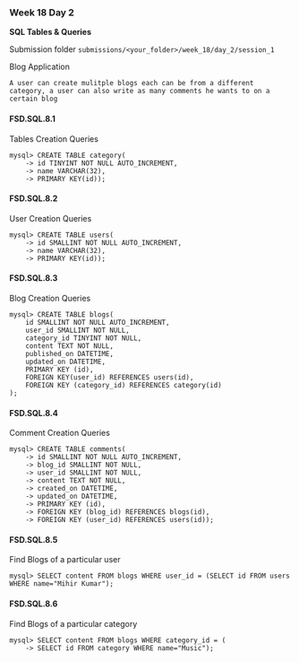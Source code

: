 ### Week 18 Day 2

**SQL Tables & Queries**

Submission folder `submissions/<your_folder>/week_18/day_2/session_1`

Blog Application

```
A user can create mulitple blogs each can be from a different category, a user can also write as many comments he wants to on a certain blog
```

#### FSD.SQL.8.1

Tables Creation Queries

```mysql
mysql> CREATE TABLE category(
    -> id TINYINT NOT NULL AUTO_INCREMENT,
    -> name VARCHAR(32),
    -> PRIMARY KEY(id));
```

#### FSD.SQL.8.2

User Creation Queries

```mysql
mysql> CREATE TABLE users(
    -> id SMALLINT NOT NULL AUTO_INCREMENT,
    -> name VARCHAR(32),
    -> PRIMARY KEY(id));
```

#### FSD.SQL.8.3

Blog Creation Queries

```mysql
mysql> CREATE TABLE blogs(
    id SMALLINT NOT NULL AUTO_INCREMENT,
    user_id SMALLINT NOT NULL,
    category_id TINYINT NOT NULL,
    content TEXT NOT NULL,
    published_on DATETIME,
    updated_on DATETIME,
    PRIMARY KEY (id),
    FOREIGN KEY(user_id) REFERENCES users(id),
    FOREIGN KEY (category_id) REFERENCES category(id)
);
```

#### FSD.SQL.8.4

Comment Creation Queries

```mysql
mysql> CREATE TABLE comments(
    -> id SMALLINT NOT NULL AUTO_INCREMENT,
    -> blog_id SMALLINT NOT NULL,
    -> user_id SMALLINT NOT NULL,
    -> content TEXT NOT NULL,
    -> created_on DATETIME,
    -> updated_on DATETIME,
    -> PRIMARY KEY (id),
    -> FOREIGN KEY (blog_id) REFERENCES blogs(id),
    -> FOREIGN KEY (user_id) REFERENCES users(id));

```

#### FSD.SQL.8.5

Find Blogs of a particular user

```mysql
mysql> SELECT content FROM blogs WHERE user_id = (SELECT id FROM users WHERE name="Mihir Kumar");

```

#### FSD.SQL.8.6

Find Blogs of a particular category

```mysql
mysql> SELECT content FROM blogs WHERE category_id = (
    -> SELECT id FROM category WHERE name="Music");

```
